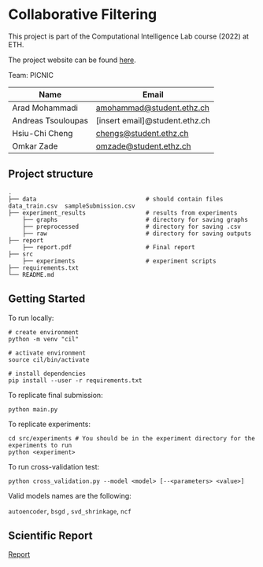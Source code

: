 # Collaborative Filtering

This project is part of the Computational Intelligence Lab course (2022) at ETH.

The project website can be found [here](https://www.kaggle.com/competitions/cil-collaborative-filtering-2022/overview).

Team: 	PICNIC

| Name  | Email |
| ------------- | ------------- |
| Arad Mohammadi | amohammad@student.ethz.ch  |
| Andreas Tsouloupas | [insert email]@student.ethz.ch  |
| Hsiu-Chi Cheng | chengs@student.ethz.ch  |
| Omkar Zade  | omzade@student.ethz.ch  |



## Project structure

    .
    ├── data                               # should contain files data_train.csv  sampleSubmission.csv
    ├── experiment_results                 # results from experiments
        ├── graphs                         # directory for saving graphs
        ├── preprocessed                   # directory for saving .csv
        ├── raw                            # directory for saving outputs
    ├── report                              
        ├── report.pdf                     # Final report
    ├── src 
        ├── experiments                    # experiment scripts
    ├── requirements.txt
    └── README.md
    

## Getting Started

To run locally:

 ```
 # create environment
 python -m venv "cil"
 
 # activate environment 
 source cil/bin/activate

 # install dependencies 
 pip install --user -r requirements.txt
 
  ```
  
To replicate final submission: 
```
python main.py 
```

To replicate experiments:
```
cd src/experiments # You should be in the experiment directory for the experiments to run
python <experiment> 
```

To run cross-validation test:
```
python cross_validation.py --model <model> [--<parameters> <value>]
```

Valid models names are the following: 

```autoencoder```, ```bsgd``` , ```svd_shrinkage```, ```ncf```

## Scientific Report
[Report](./report/report.pdf)